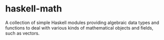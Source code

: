 # haskell-math
A collection of simple Haskell modules providing algebraic data types and functions to deal with various kinds of mathematical objects and fields, such as vectors.
